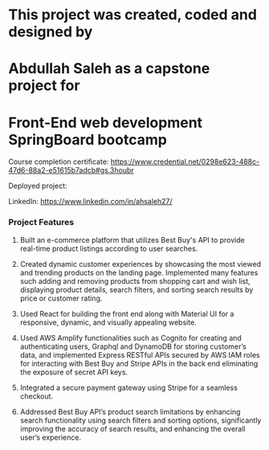 
# This project was created, coded and designed by 
# Abdullah Saleh as a capstone project for
# Front-End web development SpringBoard bootcamp

Course completion certificate: https://www.credential.net/0298e623-488c-47d6-88a2-e51615b7adcb#gs.3houbr

Deployed project: 

LinkedIn: https://www.linkedin.com/in/ahsaleh27/

### Project Features

1. Built an e-commerce platform that utilizes Best Buy's API to provide real-time product listings according
   to user searches.

2. Created dynamic customer experiences by showcasing the most viewed and trending products on the landing page.
   Implemented many features such adding and removing products from shopping cart and wish list, displaying product details,
   search filters, and sorting search results by price or customer rating.

3. Used React for building the front end along with Material UI for a responsive, dynamic, and visually appealing website.

4. Used AWS Amplify functionalities such as Cognito for creating and authenticating users, Graphql and DynamoDB for storing
   customer’s data, and implemented Express RESTful APIs secured by AWS IAM roles for interacting with Best Buy and Stripe
   APIs in the back end eliminating the exposure of secret API keys.

5. Integrated a secure payment gateway using Stripe for a seamless checkout.

6. Addressed Best Buy API’s product search limitations by enhancing search functionality using search filters and sorting options,
   significantly improving the accuracy of search results, and enhancing the overall user’s experience.
